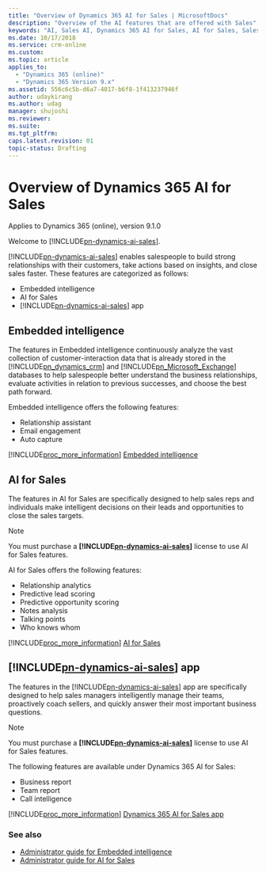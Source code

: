 ```yaml
---
title: "Overview of Dynamics 365 AI for Sales | MicrosoftDocs"
description: "Overview of the AI features that are offered with Sales"
keywords: "AI, Sales AI, Dynamics 365 AI for Sales, AI for Sales, Sales"
ms.date: 10/17/2018
ms.service: crm-online
ms.custom: 
ms.topic: article
applies_to:
  - "Dynamics 365 (online)"
  - "Dynamics 365 Version 9.x"
ms.assetid: 556c6c5b-d6a7-4017-b6f8-1f413237946f
author: udaykirang
ms.author: udag
manager: shujoshi
ms.reviewer: 
ms.suite: 
ms.tgt_pltfrm: 
caps.latest.revision: 01
topic-status: Drafting
---
```

# Overview of Dynamics 365 AI for Sales

Applies to Dynamics 365 (online), version 9.1.0<br>

Welcome to [!INCLUDE[pn-dynamics-ai-sales](../includes/pn-dynamics-ai-sales.md)].

[!INCLUDE[pn-dynamics-ai-sales](../includes/pn-dynamics-ai-sales.md)] enables salespeople to build strong relationships with their customers, take actions based on insights, and close sales faster. These features are categorized as follows:

- Embedded intelligence
- AI for Sales
- [!INCLUDE[pn-dynamics-ai-sales](../includes/pn-dynamics-ai-sales.md)] app

## Embedded intelligence

The features in Embedded intelligence continuously analyze the vast collection of customer-interaction data that is already stored in the [!INCLUDE[pn_dynamics_crm](../includes/pn-dynamics-crm.md)] and [!INCLUDE[pn_Microsoft_Exchange](../includes/pn-microsoft-exchange.md)] databases to help salespeople better understand the business relationships, evaluate activities in relation to previous successes, and choose the best path forward.

Embedded intelligence offers the following features:

- Relationship assistant
- Email engagement
- Auto capture

[!INCLUDE[proc_more_information](../includes/proc-more-information.md)] [Embedded intelligence](embedded-intelligence.md)

## AI for Sales

The features in AI for Sales are specifically designed to help sales reps and individuals make intelligent decisions on their leads and opportunities to close the sales targets. 

> [!NOTE]
> You must purchase a **[!INCLUDE[pn-dynamics-ai-sales](../includes/pn-dynamics-ai-sales.md)]** license to use AI for Sales features.

AI for Sales offers the following features:

- Relationship analytics
- Predictive lead scoring
- Predictive opportunity scoring
- Notes analysis
- Talking points
- Who knows whom

[!INCLUDE[proc_more_information](../includes/proc-more-information.md)] [AI for Sales](sales-insights-addon.md)

## [!INCLUDE[pn-dynamics-ai-sales](../includes/pn-dynamics-ai-sales.md)] app

The features in the [!INCLUDE[pn-dynamics-ai-sales](../includes/pn-dynamics-ai-sales.md)] app are specifically designed to help sales managers intelligently manage their teams, proactively coach sellers, and quickly answer their most important business questions.

> [!NOTE]
> You must purchase a **[!INCLUDE[pn-dynamics-ai-sales](../includes/pn-dynamics-ai-sales.md)]** license to use AI for Sales features.


<!--from editor: Should the next line say Dynamics 365 AI for Sales app?-->

The following features are available under Dynamics 365 AI for Sales:  

- Business report
- Team report
- Call intelligence

[!INCLUDE[proc_more_information](../includes/proc-more-information.md)] [Dynamics 365 AI for Sales app](dynamics365-ai-sales-app.md)

### See also

- [Administrator guide for Embedded intelligence](../sales/configure-enable-embedded-intelligence.md)
- [Administrator guide for AI for Sales](../sales/configure-enable-sales-insights-addon.md)
